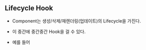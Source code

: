 ## Lifecycle Hook
- Component는 생성/삭제/재렌더링(업데이트)의 Lifecycle을 가진다.
- 이 중간에 중간중간 Hook을 걸 수 있다.
- 예를 들어 <Title> Component 등장 전/ 사라지기 전/ 업데이트 후 에 Hook을 활용해 어떤 동작 지시 가능

- 가장 유용한 Hook ```componentDidMount()``` ```componentWillUnmount()```
```
class Detail2 extends React.Component {
  componentDidMount(){
    //Detail2 컴포넌트가 Mount 되고나서 실행할 코드
  }
  componentWillUnmount(){
    //Detail2 컴포넌트가 Unmount 되기 전에 실행할 코드
  }
}
```

## useEffect Hook
- ```import {useEffect} from 'react';```로 import해 사용
- useEffect를 여러개 사용할 땐 적은 순서대로 순차적으로 실행된다.
- 기능1 : Component가 mount끝났을 때(첫 등장 후 로딩 끝난 후에)/ update 후(재렌더링 후)
    - function 컴포넌트 안 return()전에 작성
    ```jsx
    function Detail(props){

        useEffect(()=>{
            // 실행할 코드
        });

        return(
          <HTML/>
          )
    }      
    ```
    
- 기능2 : Component가 unmount될 때 (사라질 때)
    - useEffect()안 return에 함수 넣어 사용
    ```jsx
    function Detail(){

      useEffect(()=>{

        return function [함수명](){ 실행할 코드 } 
      });
    ```  
- update될 때마다 useEffect()가 실행될 경우
    - useEffect()함수 끝부분에 대괄호[]를 집어 넣고 state를 넣어준다. 
    - 만약 []안에 아무것도 안넣으면 조건을 넣지 않은 것이므로 Component가 로드될 때 한번만 실행되는 트릭 사용 가능
```jsx
useEffect(()=>{
   let 타이머 = setTimeout(()=>{ alert변경(false) }, 2000);
}, [alert]); // alert state가 변경될 때만 실행된다.
```
